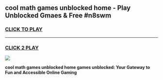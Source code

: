 
## cool math games unblocked home - Play Unblocked Gmaes & Free #n8swm
<h3>
<a href="https://news.freeplayer.one?title=cool_math_games_unblocked_home&ref=24F">CLICK TO PLAY</a></h3>
<hr>

<h3>
<a href="https://news.freeplayer.one?title=cool_math_games_unblocked_home&ref=24F">CLICK 2 PLAY</a>
  
</h3>

<a href="https://news.freeplayer.one?title=cool_math_games_unblocked_home&ref=24F/"><img src="https://clearcache.store/games.png"></a>


**cool math games unblocked home games unblocked: Your Gateway to Fun and Accessible Online Gaming**
